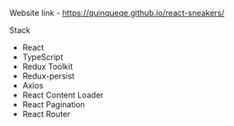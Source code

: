 Website link - https://quinqueqe.github.io/react-sneakers/

Stack 
- React
- TypeScript
- Redux Toolkit 
- Redux-persist
- Axios
- React Content Loader
- React Pagination
- React Router
